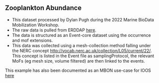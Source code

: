 ## Zooplankton Abundance

- This dataset processed by Dylan Pugh during the 2022 Marine BioData Mobilization Workshop.
- The raw data is pulled from ERDDAP [here](https://www.neracoos.org/erddap/tabledap/WBTS_CFIN_2004_2017.csv).
- The data is structured as an Event-core dataset using the occurrence and mof extensions.
- This data was collected using a mesh-collection method falling under the NERC concept http://vocab.nerc.ac.uk/collection/L05/current/22/. 
This concept is listed in the Event file as samplingProtocol, the relevant MoFs (eg mesh size, volume filtered) are then linked to the events.

This example has also been documented as an MBON use-case for IOOS [here](https://ioos.github.io/mbon-docs/use-case.html#sending-data-to-obis-usa)
